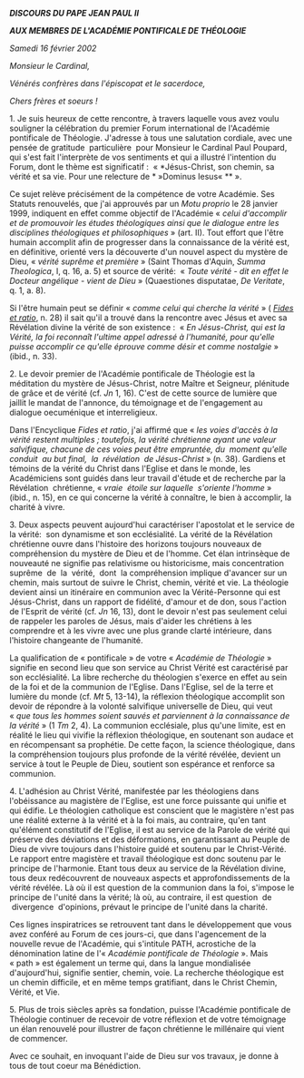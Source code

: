 ***DISCOURS DU PAPE JEAN PAUL II***

***AUX MEMBRES DE L'ACADÉMIE PONTIFICALE DE THÉOLOGIE***

*Samedi 16 février 2002*

*Monsieur le Cardinal,*

*Vénérés confrères dans l'épiscopat et le sacerdoce,*

*Chers frères et soeurs !*

1. Je suis heureux de cette rencontre, à travers laquelle vous avez voulu souligner la célébration du premier Forum international de l'Académie pontificale de Théologie. J'adresse à tous une salutation cordiale, avec une pensée de gratitude  particulière  pour Monsieur le Cardinal Paul Poupard, qui s'est fait l'interprète de vos sentiments et qui a illustré l'intention du Forum, dont le thème est significatif :  « *Jésus-Christ, son chemin, sa vérité et sa vie. Pour une relecture de * »Dominus Iesus« ** ».

Ce sujet relève précisément de la compétence de votre Académie. Ses Statuts renouvelés, que j'ai approuvés par un *Motu proprio* le 28 janvier 1999, indiquent en effet comme objectif de l'Académie « *celui d'accomplir et de promouvoir les études théologiques ainsi que le dialogue entre les disciplines théologiques et philosophiques* » (art. II). Tout effort que l'être humain accomplit afin de progresser dans la connaissance de la vérité est, en définitive, orienté vers la découverte d'un nouvel aspect du mystère de Dieu, « *vérité suprême et première* » (Saint Thomas d'Aquin, *Summa Theologica*, I, q. 16, a. 5) et source de vérité:  « *Toute vérité - dit en effet le Docteur angélique - vient de Dieu* » (Quaestiones disputatae, *De Veritate*, q. 1, a. 8).

Si l'être humain peut se définir « *comme celui qui cherche la vérité* » ( *[Fides et ratio](/content/john-paul-ii/fr/encyclicals/documents/hf_jp-ii_enc_15101998_fides-et-ratio.html)*, n. 28) il sait qu'il a trouvé dans la rencontre avec Jésus et avec sa Révélation divine la vérité de son existence :  « *En Jésus-Christ, qui est la Vérité, la foi reconnaît l'ultime appel adressé à l'humanité, pour qu'elle puisse accomplir ce qu'elle éprouve comme désir et comme nostalgie* » (ibid., n. 33).

2. Le devoir premier de l'Académie pontificale de Théologie est la méditation du mystère de Jésus-Christ, notre Maître et Seigneur, plénitude de grâce et de vérité (cf. *Jn* 1, 16). C'est de cette source de lumière que jaillit le mandat de l'annonce, du témoignage et de l'engagement au dialogue oecuménique et interreligieux.

Dans l'Encyclique *Fides et ratio*, j'ai affirmé que « *les voies d'accès à la vérité restent multiples ; toutefois, la vérité chrétienne ayant une valeur salvifique, chacune de ces voies peut être empruntée, du  moment qu'elle  conduit  au but final,  la  révélation  de Jésus-Christ* » (n. 38). Gardiens et témoins de la vérité du Christ dans l'Eglise et dans le monde, les Académiciens sont guidés dans leur travail d'étude et de recherche par la Révélation  chrétienne, « *vraie  étoile sur laquelle  s'oriente l'homme* »  (ibid., n. 15), en ce qui concerne la vérité à connaître, le bien à accomplir, la charité à vivre.

3. Deux aspects peuvent aujourd'hui caractériser l'apostolat et le service de la vérité:  son dynamisme et son ecclésialité. La vérité de la Révélation chrétienne ouvre dans l'histoire des horizons toujours nouveaux de compréhension du mystère de Dieu et de l'homme. Cet élan intrinsèque de nouveauté ne signifie pas relativisme ou historicisme, mais concentration suprême  de  la  vérité,  dont  la compréhension implique d'avancer sur un chemin, mais surtout de suivre le Christ, chemin, vérité et vie. La théologie devient ainsi un itinéraire en communion avec la Vérité-Personne qui est Jésus-Christ, dans un rapport de fidélité, d'amour et de don, sous l'action de l'Esprit de vérité (cf. *Jn* 16, 13), dont le devoir n'est pas seulement celui de rappeler les paroles de Jésus, mais d'aider les chrétiens à les comprendre et à les vivre avec une plus grande clarté intérieure, dans l'histoire changeante de l'humanité.

La qualification de « pontificale » de votre « *Académie de Théologie* » signifie en second lieu que son service au Christ Vérité est caractérisé par son ecclésialité. La libre recherche du théologien s'exerce en effet au sein de la foi et de la communion de l'Eglise. Dans l'Eglise, sel de la terre et lumière du monde (cf. *Mt* 5, 13-14), la réflexion théologique accomplit son devoir de répondre à la volonté salvifique universelle de Dieu, qui veut « *que tous les hommes soient sauvés et parviennent à la connaissance de la vérité* » (1 *Tm* 2, 4). La communion ecclésiale, plus qu'une limite, est en réalité le lieu qui vivifie la réflexion théologique, en soutenant son audace et en récompensant sa prophétie. De cette façon, la science théologique, dans la compréhension toujours plus profonde de la vérité révélée, devient un service à tout le Peuple de Dieu, soutient son espérance et renforce sa communion.

4. L'adhésion au Christ Vérité, manifestée par les théologiens dans l'obéissance au magistère de l'Eglise, est une force puissante qui unifie et qui édifie. Le théologien catholique est conscient que le magistère n'est pas une réalité externe à la vérité et à la foi mais, au contraire, qu'en tant qu'élément constitutif de l'Eglise, il est au service de la Parole de vérité qui préserve des déviations et des déformations, en garantissant au Peuple de Dieu de vivre toujours dans l'histoire guidé et soutenu par le Christ-Vérité. Le rapport entre magistère et travail théologique est donc soutenu par le principe de l'harmonie. Etant tous deux au service de la Révélation divine, tous deux redécouvrent de nouveaux aspects et approfondissements de la vérité révélée. Là où il est question de la communion dans la foi, s'impose le principe de l'unité dans la vérité; là où, au contraire, il est question  de  divergence  d'opinions, prévaut le principe de l'unité dans la charité.

Ces lignes inspiratrices se retrouvent tant dans le développement que vous avez conféré au Forum de ces jours-ci, que dans l'agencement de la nouvelle revue de l'Académie, qui s'intitule PATH, acrostiche de la dénomination latine de l'« *Académie pontificale de Théologie* ». Mais « path » est également un terme qui, dans la langue mondialisée d'aujourd'hui, signifie sentier, chemin, voie. La recherche théologique est un chemin difficile, et en même temps gratifiant, dans le Christ Chemin, Vérité, et Vie.

5. Plus de trois siècles après sa fondation, puisse l'Académie pontificale de Théologie continuer de recevoir de votre réflexion et de votre témoignage un élan renouvelé pour illustrer de façon chrétienne le millénaire qui vient de commencer.

Avec ce souhait, en invoquant l'aide de Dieu sur vos travaux, je donne à tous de tout coeur ma Bénédiction.